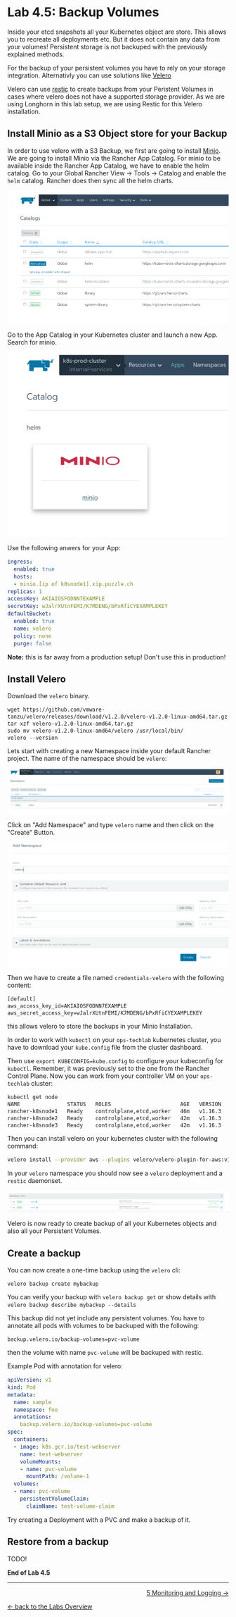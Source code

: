 # Lab 4.5: Backup Volumes

Inside your etcd snapshots all your Kubernetes object are store. This allows you to recreate all deployments etc. But it does not contain any data from your volumes! Persistent storage is not backuped with the previously explained methods.

For the backup of your persistent volumes you have to rely on your storage integration. Alternativly you can use solutions like [Velero](https://velero.io/)

Velero can use [restic](https://restic.net/) to create backups from your Peristent Volumes in cases where velero does not have a supported storage provider. As we are using Longhorn in this lab setup, we are using Restic for this Velero installation.


## Install Minio as a S3 Object store for your Backup

In order to use velero with a S3 Backup, we first are going to install [Minio](https://min.io/). We are going to install Minio via the Rancher App Catalog. For minio to be available inside the Rancher App Catalog, we have to enable the helm catalog. Go to your Global Rancher View -> Tools -> Catalog and enable the `helm` catalog. Rancher does then sync all the helm charts. 

![Sync  Rancher App Catalog](../resources/images/syncrancherappcatalog.png)

Go to the App Catalog in your Kubernetes cluster and launch a new App. Search for minio.

![Minio App](../resources/images/minioapp.png)

Use the following anwers for your App:

```yaml
ingress:
  enabled: true
  hosts: 
  - minio.[ip of k8snode1].xip.puzzle.ch
replicas: 1
accessKey: AKIAIOSFODNN7EXAMPLE
secretKey: wJalrXUtnFEMI/K7MDENG/bPxRfiCYEXAMPLEKEY
defaultBucket:
  enabled: true
  name: velero
  policy: none
  purge: false
```

**Note:** this is far away from a production setup! Don't use this in production!

## Install Velero

Download the `velero` binary.

```
wget https://github.com/vmware-tanzu/velero/releases/download/v1.2.0/velero-v1.2.0-linux-amd64.tar.gz
tar xzf velero-v1.2.0-linux-amd64.tar.gz
sudo mv velero-v1.2.0-linux-amd64/velero /usr/local/bin/
velero --version
```


Lets start with creating a new Namespace inside your default Rancher project. The name of the namespace should be `velero`:

![Add Namespace](../resources/images/addnamespace.png)

Click on "Add Namespace" and type `velero` name and then click on the "Create" Button.

![Create Namespace](../resources/images/createnamespace.png)



Then we have to create a file named `credentials-velero` with the following content:

```
[default]
aws_access_key_id=AKIAIOSFODNN7EXAMPLE
aws_secret_access_key=wJalrXUtnFEMI/K7MDENG/bPxRfiCYEXAMPLEKEY
```

this allows velero to store the backups in your Minio Installation.

In order to work with `kubectl` on your `ops-techlab` kubernetes cluster, you have to download your `kube.config` file from the cluster dashboard.

Then use `export KUBECONFIG=kube.config` to configure your kubeconfig for `kubectl`. Remember, it was previously set to the one from the Rancher Control Plane. Now you can work from your controller VM on your `ops-techlab` cluster:

```
kubectl get node
NAME               STATUS   ROLES                      AGE   VERSION
rancher-k8snode1   Ready    controlplane,etcd,worker   46m   v1.16.3
rancher-k8snode2   Ready    controlplane,etcd,worker   42m   v1.16.3
rancher-k8snode3   Ready    controlplane,etcd,worker   42m   v1.16.3
```


Then you can install velero on your kubernetes cluster with the following command:

```bash 
velero install --provider aws --plugins velero/velero-plugin-for-aws:v1.0.0 --bucket velero --secret-file ./credentials-velero --backup-location-config region=us-east-1,s3Url=http://minio.minio.svc.cluster.local,s3ForcePathStyle=true,publicUrl=minio.[ip of k8snode1].xip.puzzle.ch --use-restic --use-volume-snapshots=false
```

In your `velero` namespace you should now see a `velero` deployment and a `restic` daemonset.

![Velero](../resources/images/verifyvelero.png)

Velero is now ready to create backup of all your Kubernetes objects and also all your Persistent Volumes.


## Create a backup

You can now create a one-time backup using the `velero` cli:

```
velero backup create mybackup
```

You can verify your backup with `velero backup get` or show details with `velero backup describe mybackup --details`

This backup did not yet include any persistent volumes. You have to annotate all pods with volumes to be backuped with the following:

```
backup.velero.io/backup-volumes=pvc-volume
```

then the volume with name `pvc-volume` will be backuped with restic.

Example Pod with annotation for velero:

```yaml
apiVersion: v1
kind: Pod
metadata:
  name: sample
  namespace: foo
  annotations:
    backup.velero.io/backup-volumes=pvc-volume
spec:
  containers:
  - image: k8s.gcr.io/test-webserver
    name: test-webserver
    volumeMounts:
    - name: pvc-volume
      mountPath: /volume-1
  volumes:
  - name: pvc-volume
    persistentVolumeClaim:
      claimName: test-volume-claim

```

Try creating a Deployment with a PVC and make a backup of it.

## Restore from a backup

TODO!

**End of Lab 4.5**

---

<p width="100px" align="right"><a href="50_monitoringlogging.md">5 Monitoring and Logging →</a></p>

[← back to the Labs Overview](../README.md)
